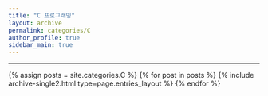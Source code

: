 ```yaml
---
title: "C 프로그래밍"
layout: archive
permalink: categories/C
author_profile: true
sidebar_main: true
---
```


<!-- 공백이 포함되어 있는 카테고리 이름의 경우 site.categories['a b c'] 이런식으로! -->

***

{% assign posts = site.categories.C %}
{% for post in posts %} {% include archive-single2.html type=page.entries_layout %} {% endfor %}